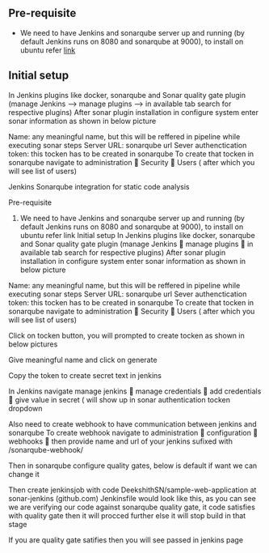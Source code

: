 ## Pre-requisite 
 - We need to have Jenkins and sonarqube server up and running (by default Jenkins runs on 8080 and sonarqube at 9000), to install on ubuntu refer [link](https://github.com/DeekshithSN/cheatsheet/blob/master/installtion_guide_ubuntu.md)


## Initial setup 
In Jenkins plugins like docker, sonarqube and Sonar quality gate plugin (manage Jenkins --> manage plugins --> in available tab search for respective plugins)
After sonar plugin installation in configure system enter sonar information as shown in below picture 

Name: any meaningful name, but this will be reffered in pipeline while executing sonar steps 
Server URL: sonarqube url
Sever authenctication token: this tocken has to be created in sonarqube
To create that tocken in sonarqube navigate to administration  Security  Users ( after which you will see list of users)
 
Jenkins Sonarqube integration for static code analysis 

Pre-requisite 
1.	We need to have Jenkins and sonarqube server up and running (by default Jenkins runs on 8080 and sonarqube at 9000), to install on ubuntu refer link
Initial setup 
In Jenkins plugins like docker, sonarqube and Sonar quality gate plugin (manage Jenkins  manage plugins  in available tab search for respective plugins)
After sonar plugin installation in configure system enter sonar information as shown in below picture 
 
Name: any meaningful name, but this will be reffered in pipeline while executing sonar steps 
Server URL: sonarqube url
Sever authenctication token: this tocken has to be created in sonarqube
To create that tocken in sonarqube navigate to administration  Security  Users ( after which you will see list of users)
 




Click on tocken button, you will prompted to create tocken as shown in below pictures  
 
Give meaningful name and click on generate 
 

Copy the token to create secret text in jenkins 
 



In Jenkins navigate manage jenkins  manage credentials  add credentials  give value in secret ( will show up in sonar authentication tocken dropdown 
 
Also need to create webhook to have communication between jenkins and sonarqube
To create webhook navigate to administration  configuration  webhooks  then provide name and url of your jenkins sufixed with /sonarqube-webhook/
 

Then in sonarqube configure quality gates, below is default if want we can change it 
 


Then create jenkinsjob with code DeekshithSN/sample-web-application at sonar-jenkins (github.com)
Jenkinsfile would look like this, as you can see we are verifying our code against sonarqube quality gate, it code satisfies with quality gate then it will procced further else it will stop build in that stage 
 

If you are quality gate satifies then you will see passed in jenkins page 
 
